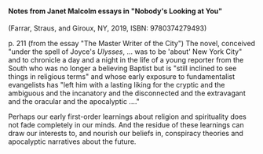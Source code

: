 #### Notes from Janet Malcolm essays in "Nobody's Looking at You"
(Farrar, Straus, and Giroux, NY, 2019, ISBN: 9780374279493)

p. 211 (from the essay "The Master Writer of the City")
The novel, conceived "under the spell of Joyce's *Ulysses*, ... was to be 'about' New York City" and to chronicle a day and a night in the life of a young reporter from the South who was no longer a believing Baptist but is "still inclined to see things in religious terms" and whose early exposure to fundamentalist evangelists has
        "left him with a lasting liking for the cryptic and the ambiguous and the incanatory and the disconnected and the extravagant and the oracular and the apocalyptic ...."
		
Perhaps our early first-order learnings about religion and spirituality does not fade completely in our minds. And the residue of these learnings can draw our interests to, and nourish our beliefs in, conspiracy theories and apocalyptic narratives about the future.